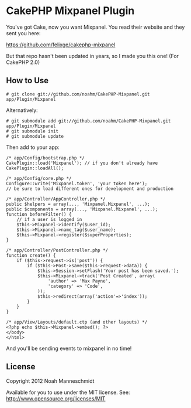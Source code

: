 CakePHP Mixpanel Plugin
=======================

You've got Cake, now you want Mixpanel. You read their website and they sent you here:

https://github.com/felixge/cakephp-mixpanel

But that repo hasn't been updated in years, so I made you this one! (For CakePHP 2.0)

How to Use
----------

    # git clone git://github.com/noahm/CakePHP-Mixpanel.git app/Plugin/Mixpanel

Alternatively:

    # git submodule add git://github.com/noahm/CakePHP-Mixpanel.git app/Plugin/Mixpanel
    # git submodule init
    # git submodule update

Then add to your app:

    /* app/Config/bootstrap.php */
    CakePlugin::load('Mixpanel'); // if you don't already have CakePlugin::loadAll();

    /* app/Config/core.php */
    Configure::write('Mixpanel.token', 'your token here');
    // be sure to load different ones for development and production

    /* app/Controller/AppController.php */
    public $helpers = array(..., 'Mixpanel.Mixpanel', ...);
    public $components = array(..., 'Mixpanel.Mixpanel', ...);
    function beforeFilter() {
        // if a user is logged in
        $this->Mixpanel->identify($user_id);
        $this->Mixpanel->name_tag($user_name);
        $this->Mixpanel->register($superProperties);
    }

    /* app/Controller/PostController.php */
    function create() {
        if ($this->request->is('post')) {
            if ($this->Post->save($this->request->data)) {
                $this->Session->setFlash('Your post has been saved.');
                $this->Mixpanel->track('Post Created', array(
                    'author' => 'Max Payne',
                    'category' => 'Code',
                ));
                $this->redirect(array('action'=>'index'));
            }
        }
    }

    /* app/View/Layouts/default.ctp (and other layouts) */
    <?php echo $this->Mixpanel->embed(); ?>
    </body>
    </html>

And you'll be sending events to mixpanel in no time!

License
-------

Copyright 2012  Noah Manneschmidt

Available for you to use under the MIT license. See: http://www.opensource.org/licenses/MIT